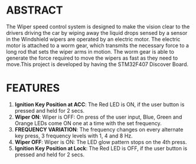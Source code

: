 # ABSTRACT

The Wiper speed control system is designed to make the vision clear to the drivers driving the car by wiping away the liquid drops sensed by a sensor in the
Windshield wipers are operated by an electric motor. The electric motor is attached to a worm gear, which transmits the necessary force to a long rod that sets the wiper arms in motion. The worm gear is able to generate the force required to move the wipers as fast as they need to move.This project is developed by having the STM32F407 Discover Board.

 # FEATURES
  1.  **Ignition Key Position at ACC**: The Red LED is ON, if the user button is pressed and held for 2 secs.
  2.  **Wiper ON**:  Wiper is OFF: On press of the user input, Blue, Green and Orange LEDs come ON one at a time with the set frequency.
  3. **FREQUENCY VARIATION**: The frequency changes on every alternate key press, 3 frequency levels with 1, 4 and 8 Hz.
  4.  **Wiper OFF**: Wiper is ON: The LED glow pattern stops on the 4th press.
  5.  **Ignition Key Position at Lock**: The Red LED is OFF, if the user button is pressed and held for 2 secs.

